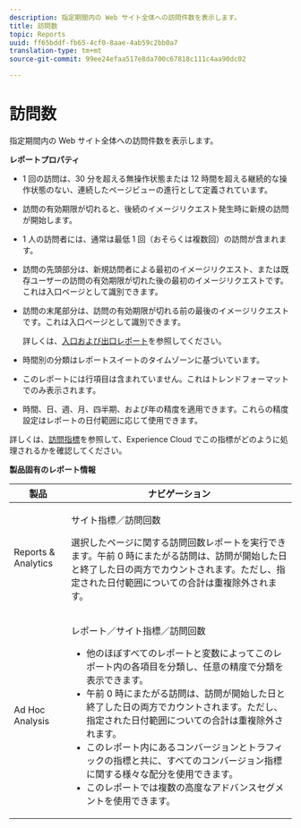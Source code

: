 ```yaml
---
description: 指定期間内の Web サイト全体への訪問件数を表示します。
title: 訪問数
topic: Reports
uuid: ff65bddf-fb65-4cf0-8aae-4ab59c2bb0a7
translation-type: tm+mt
source-git-commit: 99ee24efaa517e8da700c67818c111c4aa90dc02

---
```



# 訪問数

指定期間内の Web サイト全体への訪問件数を表示します。

**レポートプロパティ**

* 1 回の訪問は、30 分を超える無操作状態または 12 時間を超える継続的な操作状態のない、連続したページビューの進行として定義されています。
* 訪問の有効期限が切れると、後続のイメージリクエスト発生時に新規の訪問が開始します。
* 1 人の訪問者には、通常は最低 1 回（おそらくは複数回）の訪問が含まれます。
* 訪問の先頭部分は、新規訪問者による最初のイメージリクエスト、または既存ユーザーの訪問の有効期限が切れた後の最初のイメージリクエストです。これは入口ページとして識別できます。
* 訪問の末尾部分は、訪問の有効期限が切れる前の最後のイメージリクエストです。これは入口ページとして識別できます。

   詳しくは、[入口および出口レポート](/help/components/c-variables/dimensionslist/reports-entries-exits.md)を参照してください。
* 時間別の分類はレポートスイートのタイムゾーンに基づいています。
* このレポートには行項目は含まれていません。これはトレンドフォーマットでのみ表示されます。
* 時間、日、週、月、四半期、および年の精度を適用できます。これらの精度設定はレポートの日付範囲に応じて使用できます。

詳しくは、[訪問指標](/help/components/c-variables/c-metrics/metrics-visit.md)を参照して、Experience Cloud でこの指標がどのように処理されるかを確認してください。

**製品固有のレポート情報**

<table id="table_3138CA443CAC4F55838216E8B8786EE2"> 
 <thead> 
  <tr> 
   <th colname="col1" class="entry"> 製品      </th> 
   <th colname="col2" class="entry"> ナビゲーション </th> 
  </tr> 
 </thead>
 <tbody> 
  <tr> 
   <td colname="col1"> <p> Reports &amp; Analytics </p> </td> 
   <td colname="col2"> <p> <span class="uicontrol"> サイト指標</span>／<span class="uicontrol">訪問回数</span> </p> <p>選択したページに関する<span class="wintitle">訪問回数レポート</span>を実行できます。午前 0 時にまたがる訪問は、訪問が開始した日と終了した日の両方でカウントされます。ただし、指定された日付範囲についての合計は重複除外されます。 </p> </td> 
  </tr> 
  <tr> 
   <td colname="col1"> <p> Ad Hoc Analysis </p> </td> 
   <td colname="col2"> <p> <span class="uicontrol"> レポート</span>／<span class="uicontrol">サイト指標</span>／<span class="uicontrol">訪問回数</span> </p> 
    <ul id="ul_73FEE02C129041D6A63F2DB07676960F"> 
     <li id="li_CC3BB22DE97941EB8032BE4421FFC173"> 他のほぼすべてのレポートと変数によってこのレポート内の各項目を分類し、任意の精度で分類を表示できます。 </li> 
     <li id="li_D53D480D73264D47945C9E1202B7BD4F">午前 0 時にまたがる訪問は、訪問が開始した日と終了した日の両方でカウントされます。ただし、指定された日付範囲についての合計は重複除外されます。 </li> 
     <li id="li_B8BCC584F95B407DB87F5EA57CC88F62">このレポート内にあるコンバージョンとトラフィックの指標と共に、すべてのコンバージョン指標に関する様々な配分を使用できます。 </li> 
     <li id="li_0F342D3DCFF44ABAB79BD0F9E7F43E1E">このレポートでは複数の高度なアドバンスセグメントを使用できます。 </li> 
    </ul> </td> 
  </tr> 
 </tbody> 
</table>

